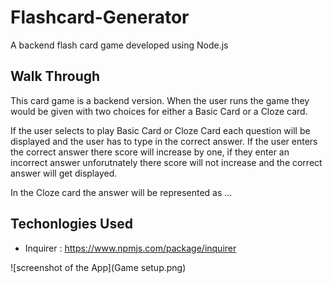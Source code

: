 # Flashcard-Generator
A backend flash card game developed using Node.js

## Walk Through
This card game is a backend version. When the user runs the game they would be given with two choices for either a Basic Card or a Cloze card. 

If the user selects to play Basic Card or Cloze Card each question will be displayed and the user has to type in the correct answer. If the user enters the correct answer there score will increase by one, if they enter an incorrect answer unforutnately there score will not increase and the correct answer will get displayed. 

In the Cloze card the answer will be represented as ...

## Techonlogies Used

- Inquirer : https://www.npmjs.com/package/inquirer

![screenshot of the App](Game setup.png)